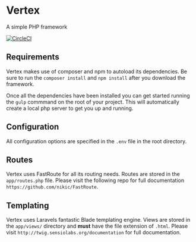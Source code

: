 # Vertex
A simple PHP framework

[![CircleCI](https://circleci.com/gh/Daniel-Griffiths/Vertex.svg?style=shield)](https://circleci.com/gh/Daniel-Griffiths/Vertex)

## Requirements
Vertex makes use of composer and npm to autoload its dependencies. Be sure to run the `composer install` and `npm install` after you download the framework. 

Once all the dependencies have been installed you can get started running the `gulp` commmand on the root of your project. This will automatically create a local php server to get you up and running.

## Configuration
All configuration options are specified in the `.env` file in the root directory. 

## Routes
Vertex uses FastRoute for all its routing needs. Routes are stored in the `app/routes.php` file. Please visit the following repo for full documentation  `https://github.com/nikic/FastRoute`.

## Templating
Vertex uses Laravels fantastic Blade templating engine. Views are stored in the `app/views/` directory and **must** have the file extension of `.html`. Please visit `http://twig.sensiolabs.org/documentation` for full documentation.
